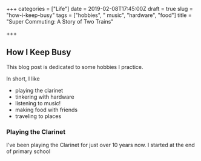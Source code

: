+++
categories = ["Life"]
date = 2019-02-08T17:45:00Z
draft = true
slug = "how-i-keep-busy"
tags = ["hobbies", " music", "hardware", "food"]
title = "Super Commuting: A Story of Two Trains"

+++
## How I Keep Busy

This blog post is dedicated to some hobbies I practice.

In short, I like

* playing the clarinet
* tinkering with hardware
* listening to music!
* making food with friends
* traveling to places

### Playing the Clarinet

I've been playing the Clarinet for just over 10 years now. I started at the end of primary school